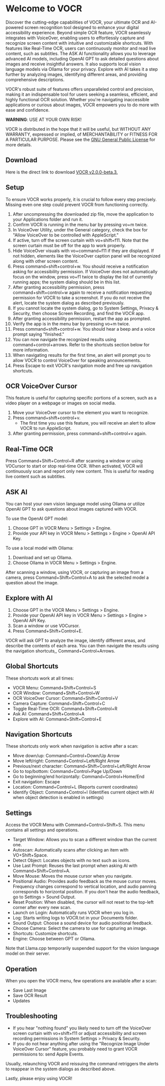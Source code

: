 # Welcome to VOCR

Discover the cutting-edge capabilities of VOCR, your ultimate OCR and AI-powered screen recognition tool designed to enhance your digital accessibility experience. Beyond simple OCR feature, VOCR seamlessly integrates with VoiceOver, enabling users to effortlessly capture and recognize screen content with intuitive and customizable shortcuts. With features like Real-Time OCR, users can continuously monitor and read live content, such as subtitles. The ASK AI functionality allows you to leverage advanced AI models, including OpenAI GPT to ask detailed questions about images and receive insightful answers. It also supports local vision language models via Ollama for your privacy. Explore with AI takes it a step further by analyzing images, identifying different areas, and providing comprehensive descriptions.

VOCR's robust suite of features offers unparalleled control and precision, making it an indispensable tool for users seeking a seamless, efficient, and highly functional OCR solution. Whether you're navigating inaccessible applications or curious about images, VOCR empowers you to do more with ease and confidence.

**WARNING**: USE AT YOUR OWN RISK!

VOCR is distributed in the hope that it will be useful, but WITHOUT ANY WARRANTY, expressed or implied, of MERCHANTABILITY or FITNESS FOR A PARTICULAR PURPOSE. Please see the [GNU General Public License](http://www.gnu.org/licenses/) for more details.

## Download

Here is the direct link to download [VOCR v2.0.0-beta.3.](https://github.com/chigkim/VOCR/releases/download/v2.0.0-beta.3/VOCR_v2.0.0-beta.3.zip)

## Setup

To ensure VOCR works properly, it is crucial to follow every step precisely. Missing even one step could prevent VOCR from functioning correctly.

1. After uncompressing the downloaded zip file, move the application to your Applications folder and run it.
2. Confirm VOCR is running in the menu bar by pressing vo+m twice.
3. In VoiceOver Utility, under the General category, check the box for "Allow VoiceOver to be controlled with AppleScript."
4. If active, turn off the screen curtain with vo+shift+f11. Note that the screen curtain must be off for the app to work properly.
5. Hide VoiceOver visuals with vo+command+f11 if they are displayed. If not hidden, elements like the VoiceOver caption panel will be recognized along with other screen content.
6. Press command+shift+control+w. You should receive a notification asking for accessibility permission. If VoiceOver does not automatically focus on the window, press vo+f1 twice to display the list of currently running apps; the system dialog should be in this list.
7. After granting accessibility permission, press command+shift+control+w again to receive a notification requesting permission for VOCR to take a screenshot. If you do not receive the alert, locate the system dialog as described previously.
8. If you cannot locate the system dialog, go to System Settings, Privacy & Security, then choose Screen Recording, and find the VOCR app.
9. After granting accessibility permission, restart the app as prompted.
10. Verify the app is in the menu bar by pressing vo+m twice.
11. Press command+shift+control+w. You should hear a beep and a voice prompt saying "finished."
12. You can now navigate the recognized results using command+control+arrows. Refer to the shortcuts section below for more information.
13. When navigating results for the first time, an alert will prompt you to allow VOCR to control VoiceOver for speaking announcements.
14. Press Escape to exit VOCR's navigation mode and free up navigation shortcuts.

## OCR VoiceOver Cursor

This feature is useful for capturing specific portions of a screen, such as a video player on a webpage or images on social media.

1. Move your VoiceOver cursor to the element you want to recognize.
2. Press command+shift+control+v.
   * The first time you use this feature, you will receive an alert to allow VOCR to run AppleScript.
3. After granting permission, press command+shift+control+v again.

## Real-Time OCR

Press Command+Shift+Control+R after scanning a window or using VOCursor to start or stop real-time OCR. When activated, VOCR will continuously scan and report only new content. This is useful for reading live content such as subtitles.

## ASK AI

You can host your own vision language model using Ollama or utilize OpenAI GPT to ask questions about images captured with VOCR.

To use the OpenAI GPT model:

1. Choose GPT in VOCR Menu > Settings > Engine.
2. Provide your API key in VOCR Menu > Settings > Engine > OpenAI API Key.

To use a local model with Ollama:

1. Download and set up Ollama.
2. Choose Ollama in VOCR Menu > Settings > Engine.

After scanning a window, using VOCR, or capturing an image from a camera, press Command+Shift+Control+A to ask the selected model a question about the image.

## Explore with AI

1. Choose GPT in the VOCR Menu > Settings > Engine.
2. Provide your OpenAI API key in VOCR Menu > Settings > Engine > OpenAI API Key.
3. Scan a window or use VOCursor.
4. Press Command+Shift+Control+E.

VOCR will ask GPT to analyze the image, identify different areas, and describe the contents of each area. You can then navigate the results using the navigation shortcuts,, Command+Control+Arrows.

## Global Shortcuts

These shortcuts work at all times:

* VOCR Menu: Command+Shift+Control+S
* OCR Window: Command+Shift+Control+W
* OCR VoiceOver Cursor: Command+Shift+Control+V
* Camera Capture: Command+Shift+Control+C
* Toggle Real-Time OCR: Command+Shift+Control+R
* Ask AI: Command+Shift+Control+A
* Explore with AI: Command+Shift+Control+E

## Navigation Shortcuts

These shortcuts only work when navigation is active after a scan:

* Move down/up: Command+Control+Down/Up Arrow
* Move left/right: Command+Control+Left/Right Arrow
* Previous/next character: Command+Shift+Control+Left/Right Arrow
* Go to top/bottom: Command+Control+Page Up/Down
* Go to beginning/end horizontally: Command+Control+Home/End
* Exit navigation: Escape
* Location: Command+Control+L (Reports current coordinates)
* Identify Object: Command+Control+I (Identifies current object with AI when object detection is enabled in settings)

## Settings

Access the VOCR Menu with Command+Control+Shift+S. This menu contains all settings and operations.

* Target Window: Allows you to scan a different window than the current one.
* Autoscan: Automatically scans after clicking an item with VO+Shift+Space.
* Detect Object: Locates objects with no text such as icons.
* Use Last Prompt: Reuses the last prompt when asking AI with Command+Shift+Control+A.
* Move Mouse: Moves the mouse cursor when you navigate.
* Positional Audio: Provides audio feedback as the mouse cursor moves. Frequency changes correspond to vertical location, and audio panning corresponds to horizontal position. If you don't hear the audio feedback, go to Settings > Sound Output.
* Reset Position: When disabled, the cursor will not reset to the top-left corner after every new scan.
* Launch on Login: Automatically runs VOCR when you log in.
* Log: Starts writing logs to VOCR.txt in your Documents folder.
* Sound Output: Choose a sound device for audio positional feedback.
* Choose Camera: Select the camera to use for capturing an image.
* Shortcuts: Customize shortcuts.
* Engine: Choose between GPT or Ollama.

Note that Llama.cpp temporarily suspended support for the vision language model on their server.

## Operation

When you open the VOCR menu, few operations are available after a scan:

* Save Last Image
* Save OCR Result
* Updates

## Troubleshooting

* If you hear "nothing found" you likely need to turn off the VoiceOver screen curtain with vo+shift+f11 or adjust accessibility and screen recording permissions in System Settings > Privacy & Security.
* If you do not hear anything after using the "Recognize Image Under VoiceOver Cursor" feature, you probably need to grant VOCR permissions to: send Apple Events.

Usually, relaunching VOCR and reissuing the command retriggers the alerts to reappear in the system dialogs as described above.

Lastly, please enjoy using VOCR!